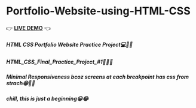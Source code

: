 # Portfolio-Website-using-HTML-CSS
👉 **[LIVE DEMO](https://portfolio-site-by-bishal.netlify.app/)** 👈
##### HTML CSS Portfolio Website Practice Project💻👷‍♂
##### HTML_CSS_Final_Practice_Project_#1👨‍💻✅
##### Minimal Responsiveness bcoz screens at each breakpoint has css from strach😁😶‍🌫️
##### chill, this is just a beginning😀😂
